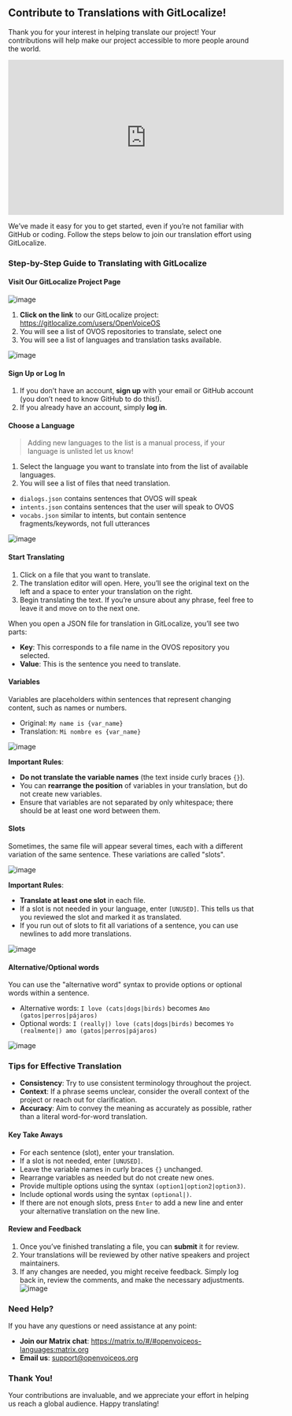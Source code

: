 ## Contribute to Translations with GitLocalize!

Thank you for your interest in helping translate our project! Your contributions will help make our project accessible to more people around the world. 

<iframe width="560" height="315" src="https://www.youtube.com/embed/2udvdIW9W2s" title="OVOS translation guide" frameborder="0" allow="accelerometer; autoplay; clipboard-write; encrypted-media; gyroscope; picture-in-picture; web-share" referrerpolicy="strict-origin-when-cross-origin" allowfullscreen></iframe>

We’ve made it easy for you to get started, even if you’re not familiar with GitHub or coding. Follow the steps below to join our translation effort using GitLocalize.

### Step-by-Step Guide to Translating with GitLocalize

#### Visit Our GitLocalize Project Page

![image](https://gist.github.com/assets/33701864/0a678e87-2cdf-4a9b-924c-e496e47befb4)

1. **Click on the link** to our GitLocalize project: https://gitlocalize.com/users/OpenVoiceOS
2. You will see a list of OVOS repositories to translate, select one
3. You will see a list of languages and translation tasks available.

![image](https://gist.github.com/assets/33701864/c3770638-1452-44fb-ada1-39e39683aea8)

#### Sign Up or Log In

1. If you don’t have an account, **sign up** with your email or GitHub account (you don’t need to know GitHub to do this!).
2. If you already have an account, simply **log in**.

#### Choose a Language

> Adding new languages to the list is a manual process, if your language is unlisted let us know!

1. Select the language you want to translate into from the list of available languages.
2. You will see a list of files that need translation. 
  - `dialogs.json` contains sentences that OVOS will speak
  - `intents.json` contains sentences that the user will speak to OVOS
  - `vocabs.json` similar to intents, but contain sentence fragments/keywords, not full utterances
 

![image](https://gist.github.com/assets/33701864/444cbb6d-1e9e-47b0-84f1-aeb38eef6a17)

#### Start Translating

1. Click on a file that you want to translate.
2. The translation editor will open. Here, you’ll see the original text on the left and a space to enter your translation on the right.
3. Begin translating the text. If you’re unsure about any phrase, feel free to leave it and move on to the next one.

When you open a JSON file for translation in GitLocalize, you’ll see two parts:

- **Key**: This corresponds to a file name in the OVOS repository you selected.
- **Value**: This is the sentence you need to translate.

#### Variables

Variables are placeholders within sentences that represent changing content, such as names or numbers. 

- Original: `My name is {var_name}`
- Translation: `Mi nombre es {var_name}`

![image](https://gist.github.com/assets/33701864/2779c8a3-46de-47b3-894f-eccab0bdd2b5)

**Important Rules**:

- **Do not translate the variable names** (the text inside curly braces `{}`).
- You can **rearrange the position** of variables in your translation, but do not create new variables.
- Ensure that variables are not separated by only whitespace; there should be at least one word between them.

#### Slots

Sometimes, the same file will appear several times, each with a different variation of the same sentence. These variations are called "slots". 

![image](https://gist.github.com/assets/33701864/70f30bc5-56f0-4d87-a521-2c4c77790bfe)

**Important Rules**:

- **Translate at least one slot** in each file.
- If a slot is not needed in your language, enter `[UNUSED]`. This tells us that you reviewed the slot and marked it as translated.
- If you run out of slots to fit all variations of a sentence, you can use newlines to add more translations.

![image](https://gist.github.com/assets/33701864/c70379ef-ef29-484d-a6fb-84d9fca47660)


#### Alternative/Optional words

You can use the "alternative word" syntax to provide options or optional words within a sentence.

- Alternative words: `I love (cats|dogs|birds)` becomes `Amo (gatos|perros|pájaros)`
- Optional words: `I (really|) love (cats|dogs|birds)` becomes `Yo (realmente|) amo (gatos|perros|pájaros)`

![image](https://gist.github.com/assets/33701864/75288b2d-559e-47c3-8e73-bb5391e4a888)


### Tips for Effective Translation

- **Consistency**: Try to use consistent terminology throughout the project.
- **Context**: If a phrase seems unclear, consider the overall context of the project or reach out for clarification.
- **Accuracy**: Aim to convey the meaning as accurately as possible, rather than a literal word-for-word translation.

#### Key Take Aways

- For each sentence (slot), enter your translation.
- If a slot is not needed, enter `[UNUSED]`.
- Leave the variable names in curly braces `{}` unchanged.
- Rearrange variables as needed but do not create new ones.
- Provide multiple options using the syntax `(option1|option2|option3)`.
- Include optional words using the syntax `(optional|)`.
- If there are not enough slots, press `Enter` to add a new line and enter your alternative translation on the new line.

#### Review and Feedback

1. Once you’ve finished translating a file, you can **submit** it for review.
2. Your translations will be reviewed by other native speakers and project maintainers.
3. If any changes are needed, you might receive feedback. Simply log back in, review the comments, and make the necessary adjustments.
![image](https://gist.github.com/assets/33701864/f76df4fb-a825-48ec-8e76-c8e47e013392)

### Need Help?

If you have any questions or need assistance at any point:

- **Join our Matrix chat**: https://matrix.to/#/#openvoiceos-languages:matrix.org
- **Email us**: support@openvoiceos.org
  
### Thank You!

Your contributions are invaluable, and we appreciate your effort in helping us reach a global audience. Happy translating!




